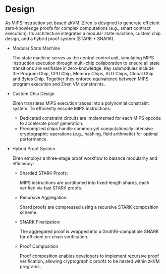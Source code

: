# Design


As ​MIPS instruction set based zkVM, Ziren is designed to generate efficient zero-knowledge proofs for complex computations (e.g., smart contract execution). Its architecture integrates a ​modular state machine, ​custom chip design, and a ​hybrid proof system (STARK + SNARK). 

- Modular State Machine

  The state machine serves as the central control unit, simulating MIPS instruction execution through ​multi-chip collaboration to ensure all state transitions are verifiable in zero-knowledge. Key submodules include the Program Chip, CPU Chip, Memory Chips, ALU Chips, Global Chip and Bytes Chip. Together they enforce equivalence between MIPS program execution and Ziren VM constraints. 

- Custom Chip Design

  Ziren translates MIPS execution traces into a polynomial constraint system. To efficiently encode MIPS instructions:
  - Dedicated constraint circuits are implemented for each MIPS opcode to accelerate proof generation.
  - Precompiled chips handle ​common yet computationally intensive cryptographic operations (e.g., hashing, field arithmetic) for optimal performance.


- Hybrid Proof System

  Ziren employs a three-stage proof workflow to balance modularity and efficiency:
  - Sharded STARK Proofs:

    MIPS instructions are partitioned into fixed-length shards, each verified via fast STARK proofs. 
  - Recursive Aggregation:

    Shard proofs are compressed using a recursive STARK composition scheme.
  - SNARK Finalization:

    The aggregated proof is wrapped into a Groth16-compatible SNARK for efficient on-chain verification.
  - Proof Composition
    
    Proof composition enables developers to implement recursive proof verification, allowing cryptographic proofs to be nested within zkVM programs.
    


